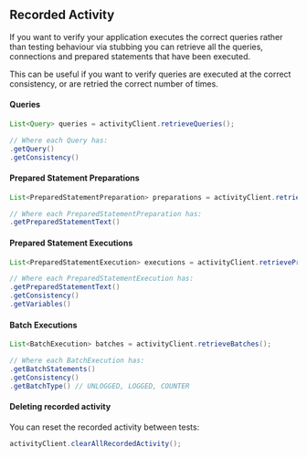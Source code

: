 ## Recorded Activity

If you want to verify your application executes the correct queries rather than testing behaviour via stubbing you can
retrieve all the queries, connections and prepared statements that have been executed.

This can be useful if you want to verify queries are executed at the correct consistency, or are retried the correct
number of times.

#### Queries

```java
List<Query> queries = activityClient.retrieveQueries();

// Where each Query has:
.getQuery()
.getConsistency()
```

#### Prepared Statement Preparations

```java
List<PreparedStatementPreparation> preparations = activityClient.retrievePreparedStatementPreparations();

// Where each PreparedStatementPreparation has:
.getPreparedStatementText()

```

#### Prepared Statement Executions

```java
List<PreparedStatementExecution> executions = activityClient.retrievePreparedStatementExecutions();

// Where each PreparedStatementExecution has:
.getPreparedStatementText()
.getConsistency()
.getVariables()

```

#### Batch Executions

```java
List<BatchExecution> batches = activityClient.retrieveBatches();

// Where each BatchExecution has:
.getBatchStatements()
.getConsistency()
.getBatchType() // UNLOGGED, LOGGED, COUNTER
```

#### Deleting recorded activity

You can reset the recorded activity between tests:

```java
activityClient.clearAllRecordedActivity();
```
